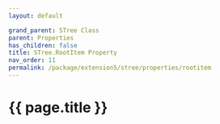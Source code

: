 ```yaml
---
layout: default

grand_parent: STree Class
parent: Properties
has_children: false
title: STree.RootItem Property
nav_order: 11
permalink: /package/extension5/stree/properties/rootitem
---
```

# {{ page.title }}
